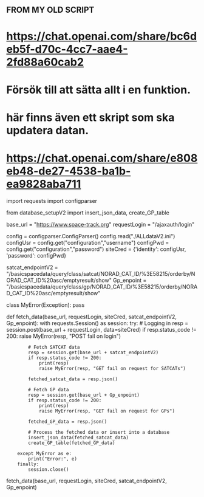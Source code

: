 
## FROM MY OLD SCRIPT ##    

# https://chat.openai.com/share/bc6deb5f-d70c-4cc7-aae4-2fd88a60cab2
# Försök till att sätta allt i en funktion. 


# här finns även ett skript som ska updatera datan.
# https://chat.openai.com/share/e808eb48-de27-4538-ba1b-ea9828aba711

import requests
import configparser






from database_setupV2 import insert_json_data, create_GP_table


base_url = "https://www.space-track.org"
requestLogin  = "/ajaxauth/login"

config = configparser.ConfigParser()
config.read("./ALLdataV2.ini")
configUsr = config.get("configuration","username")
configPwd = config.get("configuration","password")
siteCred = {'identity': configUsr, 'password': configPwd}

satcat_endpointV2 = "/basicspacedata/query/class/satcat/NORAD_CAT_ID/%3E58215/orderby/NORAD_CAT_ID%20asc/emptyresult/show"
Gp_enpoint        =  "/basicspacedata/query/class/gp/NORAD_CAT_ID/%3E58215/orderby/NORAD_CAT_ID%20asc/emptyresult/show"




class MyError(Exception):
    pass

def fetch_data(base_url, requestLogin, siteCred, satcat_endpointV2, Gp_enpoint):
    with requests.Session() as session:
        try:
            # Logging in
            resp = session.post(base_url + requestLogin, data=siteCred)
            if resp.status_code != 200:
                raise MyError(resp, "POST fail on login")

            # Fetch SATCAT data
            resp = session.get(base_url + satcat_endpointV2)
            if resp.status_code != 200:
                print(resp)
                raise MyError(resp, "GET fail on request for SATCATs")
            
            fetched_satcat_data = resp.json()

            # Fetch GP data
            resp = session.get(base_url + Gp_enpoint)
            if resp.status_code != 200:
                print(resp)
                raise MyError(resp, "GET fail on request for GPs")
            
            fetched_GP_data = resp.json()

            # Process the fetched data or insert into a database
            insert_json_data(fetched_satcat_data)
            create_GP_table(fetched_GP_data)
        
        except MyError as e:
            print("Error:", e)
        finally:
            session.close()


fetch_data(base_url, requestLogin, siteCred, satcat_endpointV2, Gp_enpoint)






